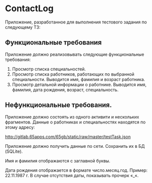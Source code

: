 # ContactLog

Приложение, разработанное для выполнения тестового задания по следующему ТЗ:


## Функциональные требования

Приложение должно реализовывать следующие функциональные требования:

1. Просмотр списка специальностей.
2. Просмотр списка работников, работающих по выбранной специальности.
Выводится имя, фамилия и возраст работника.
3. Просмотр детальной информации о работнике.
Выводится имя, фамилия, дата рождения, возраст, специальность.

## Нефункциональные требования.
Приложение должно состоять из одного активити и нескольких фрагментов.
Данные о работниках и специальностях находятся по этому адресу:

http://gitlab.65apps.com/65gb/static/raw/master/testTask.json

Приложение должно получить данные по сети. Сохранить их в БД (SQLite).

Имя и фамилия отображаются с заглавной буквы.

Дата рождения отображается в формате число.месяц.год. Пример: 22.11.1987 г.
В случае отсутствия даты, показывать прочерк «_«.
